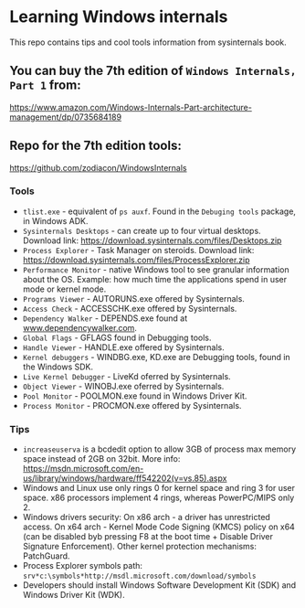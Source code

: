 # Learning Windows internals
This repo contains tips and cool tools information from sysinternals book.

## You can buy the 7th edition of `Windows Internals, Part 1` from:
https://www.amazon.com/Windows-Internals-Part-architecture-management/dp/0735684189

## Repo for the 7th edition tools:
https://github.com/zodiacon/WindowsInternals

### Tools
  * `tlist.exe` - equivalent of `ps auxf`. Found in the `Debuging tools` package, in Windows ADK.
  * `Sysinternals Desktops` - can create up to four virtual desktops. Download link: https://download.sysinternals.com/files/Desktops.zip
  * `Process Explorer` - Task Manager on steroids. Download link: https://download.sysinternals.com/files/ProcessExplorer.zip
  * `Performance Monitor` - native Windows tool to see granular information about the OS. Example: how much time the applications spend in user mode or kernel mode.
  * `Programs Viewer` - AUTORUNS.exe offered by Sysinternals.
  * `Access Check` - ACCESSCHK.exe offered by Sysinternals.
  * `Dependency Walker` - DEPENDS.exe found at  www.dependencywalker.com.
  * `Global Flags` - GFLAGS found in Debugging tools.
  * `Handle Viewer` - HANDLE.exe offered by Sysinternals.
  * `Kernel debuggers` - WINDBG.exe, KD.exe are Debugging tools, found in the Windows SDK.
  * `Live Kernel Debugger` - LiveKd oferred by Sysinternals.
  * `Object Viewer` - WINOBJ.exe oferred by Sysinternals.
  * `Pool Monitor` - POOLMON.exe found in Windows Driver Kit.
  * `Process Monitor` - PROCMON.exe offered by Sysinternals.

### Tips
  * `increaseuserva` is a bcdedit option to allow 3GB of process max memory space instead of 2GB on 32bit. More info: https://msdn.microsoft.com/en-us/library/windows/hardware/ff542202(v=vs.85).aspx
  * Windows and Linux use only rings 0 for kernel space and ring 3 for user space. x86 processors implement 4 rings, whereas PowerPC/MIPS only 2. 
  * Windows drivers security:  On x86 arch - a driver has unrestricted access. On x64 arch - Kernel Mode Code Signing (KMCS) policy on x64 (can be disabled byb pressing F8 at the boot time +  Disable Driver Signature Enforcement). Other kernel protection mechanisms: PatchGuard.
  * Process Explorer symbols path: `srv*c:\symbols*http://msdl.microsoft.com/download/symbols`
  * Developers should install Windows Software Development Kit (SDK) and Windows Driver Kit (WDK).
